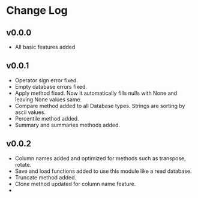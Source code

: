 # Change Log

## v0.0.0

* All basic features added

## v0.0.1

* Operator sign error fixed.
* Empty database errors fixed.
* Apply method fixed. Now it automatically fills nulls with None and leaving None values same.
* Compare method added to all Database types. Strings are sorting by ascii values.
* Percentile method added.
* Summary and summaries methods added.
 
## v0.0.2

* Column names added and optimized for methods such as transpose, rotate.
* Save and load functions added to use this module like a read database.
* Truncate method added. 
* Clone method updated for column name feature.
* 
